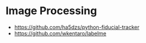 # Image Processing

- https://github.com/ha5dzs/python-fiducial-tracker
- https://github.com/wkentaro/labelme

 
